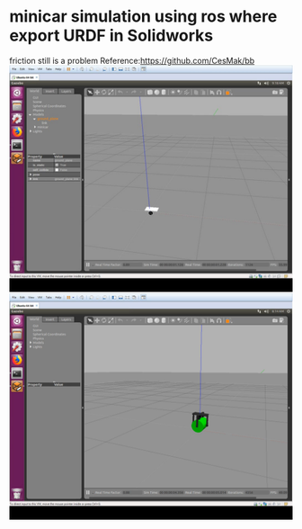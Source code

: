 # minicar simulation using ros where export URDF in Solidworks
friction still is a problem
Reference:https://github.com/CesMak/bb
![image](https://github.com/quaei676/minicarcy/blob/master/minicar.jpg)
![image](https://github.com/quaei676/minicarcy/blob/master/minicarcy.png)

